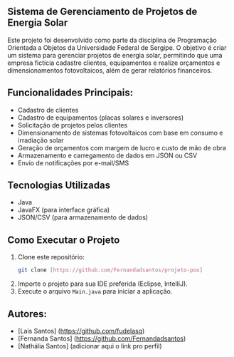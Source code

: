 ## Sistema de Gerenciamento de Projetos de Energia Solar
Este projeto foi desenvolvido como parte da disciplina de Programação Orientada a Objetos da Universidade Federal de Sergipe. 
O objetivo é criar um sistema para gerenciar projetos de energia solar, permitindo que uma empresa fictícia cadastre clientes, equipamentos e realize orçamentos e dimensionamentos fotovoltaicos, além de gerar relatórios financeiros.

## Funcionalidades Principais:
- Cadastro de clientes
- Cadastro de equipamentos (placas solares e inversores)
- Solicitação de projetos pelos clientes
- Dimensionamento de sistemas fotovoltaicos com base em consumo e irradiação solar
- Geração de orçamentos com margem de lucro e custo de mão de obra
- Armazenamento e carregamento de dados em JSON ou CSV
- Envio de notificações por e-mail/SMS

## Tecnologias Utilizadas
- Java 
- JavaFX (para interface gráfica)
- JSON/CSV (para armazenamento de dados)

## Como Executar o Projeto
1. Clone este repositório:
    ```bash
    git clone [https://github.com/Fernandadsantos/projeto-poo]
    ```
2. Importe o projeto para sua IDE preferida (Eclipse, IntelliJ).
3. Execute o arquivo `Main.java` para iniciar a aplicação.

## Autores:

- [Lais Santos] (https://github.com/fudelasq)
- [Fernanda Santos] (https://github.com/Fernandadsantos)
- [Nathália Santos] (adicionar aqui o link pro perfil)
